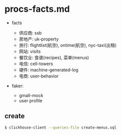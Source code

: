 # procs-facts.md
* facts
    - 供应商: ssb
    - 房地产: uk-property
    - 旅行: flightlist(航空), ontime(航空), nyc-taxi(出租)
    - 网站: visits
    - 餐饮业: 食谱(recipes), 菜单(menus)
    - 电信: cell-towers
    - 硬件: machine-generated-log
    - 电商: user-behavior

* faker:
    - gmall-mock
    - user profile

## create
```bash
$ clickhouse-client --queries-file create-menus.sql 
```

        